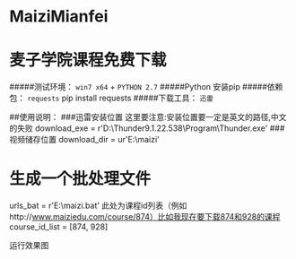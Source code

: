 # MaiziMianfei
麦子学院课程免费下载
==========

#####测试环境： `win7 x64` + `PYTHON 2.7`
#####Python 安装pip
#####依赖包： `requests`
	pip install requests
#####下载工具： `迅雷`

##使用说明：
###迅雷安装位置 这里要注意:安装位置要一定是英文的路径,中文的失败
download_exe = r'D:\Thunder9.1.22.538\Program\Thunder.exe'
###视频储存位置
download_dir = ur'E:\maizi'
# 生成一个批处理文件
urls_bat = r'E:\maizi.bat'
此处为课程id列表（例如http://www.maiziedu.com/course/874）比如我现在要下载874和928的课程
course_id_list = [874, 928]

运行效果图
